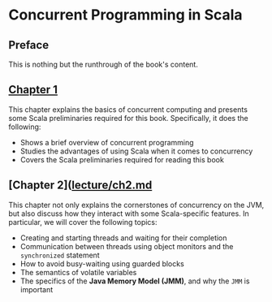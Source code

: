 # Concurrent Programming in Scala

## Preface

This is nothing but the runthrough of the book's content.

## [Chapter 1](https://samuelgomez.co/posts/concurrent-programming-in-scala-part-1/)

This chapter explains the basics of concurrent computing and presents some Scala preliminaries required for this book.
Specifically, it does the following:

- Shows a brief overview of concurrent programming
- Studies the advantages of using Scala when it comes to concurrency
- Covers the Scala preliminaries required for reading this book

## [Chapter 2]([lecture/ch2.md](https://samuelgomez.co/posts/concurrent-programming-in-scala-part-2/)

This chapter not only explains the cornerstones of concurrency on the JVM, but also discuss how they interact with some
Scala-specific features. In particular, we will cover the following topics:

- Creating and starting threads and waiting for their completion
- Communication between threads using object monitors and the `synchronized` statement
- How to avoid busy-waiting using guarded blocks
- The semantics of volatile variables
- The specifics of the **Java Memory Model (JMM)**, and why the `JMM` is important
